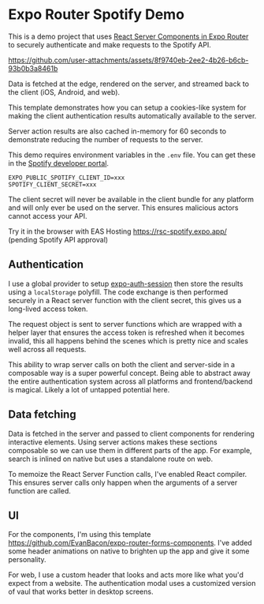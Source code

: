 # Expo Router Spotify Demo

This is a demo project that uses [React Server Components in Expo Router](https://docs.expo.dev/guides/server-components/) to securely authenticate and make requests to the Spotify API.

https://github.com/user-attachments/assets/8f9740eb-2ee2-4b26-b6cb-93b0b3a8461b

Data is fetched at the edge, rendered on the server, and streamed back to the client (iOS, Android, and web).

This template demonstrates how you can setup a cookies-like system for making the client authentication results automatically available to the server.

Server action results are also cached in-memory for 60 seconds to demonstrate reducing the number of requests to the server.

This demo requires environment variables in the `.env` file. You can get these in the [Spotify developer portal](https://developer.spotify.com/dashboard).

```
EXPO_PUBLIC_SPOTIFY_CLIENT_ID=xxx
SPOTIFY_CLIENT_SECRET=xxx
```

The client secret will never be available in the client bundle for any platform and will only ever be used on the server. This ensures malicious actors cannot access your API.

Try it in the browser with EAS Hosting https://rsc-spotify.expo.app/ (pending Spotify API approval)

## Authentication

I use a global provider to setup [expo-auth-session](https://docs.expo.dev/guides/authentication/#spotify) then store the results using a `localStorage` polyfill. The code exchange is then performed securely in a React server function with the client secret, this gives us a long-lived access token. 

The request object is sent to server functions which are wrapped with a helper layer that ensures the access token is refreshed when it becomes invalid, this all happens behind the scenes which is pretty nice and scales well across all requests.

This ability to wrap server calls on both the client and server-side in a composable way is a super powerful concept. Being able to abstract away the entire authentication system across all platforms and frontend/backend is magical. Likely a lot of untapped potential here.

## Data fetching

Data is fetched in the server and passed to client components for rendering interactive elements. Using server actions makes these sections composable so we can use them in different parts of the app. For example, search is inlined on native but uses a standalone route on web.

To memoize the React Server Function calls, I've enabled React compiler. This ensures server calls only happen when the arguments of a server function are called.

## UI

For the components, I'm using this template https://github.com/EvanBacon/expo-router-forms-components. I've added some header animations on native to brighten up the app and give it some personality.

For web, I use a custom header that looks and acts more like what you'd expect from a website. The authentication modal uses a customized version of vaul that works better in desktop screens.


